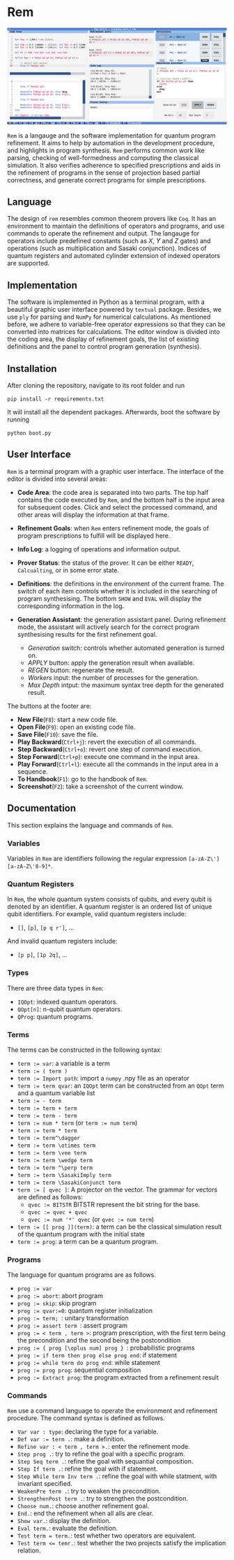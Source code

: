 # Rem
![aaa](rem_screenshot_jpg.png)

`Rem` is a langauge and the software implementation for quantum program refinement.
It aims to help by automation in the development procedure, and highlights in program synthesis. 
`Rem` performs common work like parsing, checking of well-formedness and computing the classical simulation. 
It also verifies adherence to specified prescriptions and aids in the refinement of programs in the sense of projection based partial correctness, and generate correct programs for simple prescriptions. 

## Language
The design of `rem` resembles common theorem provers like `Coq`. It has an environment to maintain the definitions of operators and programs, and use commands to operate the refinement and output. The langauge for operators include predefined constants (such as $X$, $Y$ and $Z$ gates) and operations (such as multiplication and Sasaki conjunction). Indices of quantum registers and automated cylinder extension of indexed operators are supported.

## Implementation
The software is implemented in Python as a terminal program, with a beautiful graphic user interface powered by `textual` package. 
Besides, we use `ply` for parsing and `NumPy` for numerical calculations. As mentioned before, we adhere to variable-free operator expressions so that they can be converted into matrices for calculations. The editor window is divided into the coding area, the display of refinement goals, the list of existing definitions and the panel to control program generation (synthesis).

## Installation

After cloning the repository, navigate to its root folder and run
```
pip install -r requirements.txt
```
It will install all the dependent packages. Afterwards, boot the software by running
```
python boot.py
```


## User Interface
`Rem` is a terminal program with a graphic user interface. The interface of the editor is divided into several areas:

- **Code Area**: the code area is separated into two parts. The top half contains the code executed by `Rem`, and the bottom half is the input area for subsequent codes. Click and select the processed command, and other areas will display the information at that frame.

- **Refinement Goals**: when `Rem` enters refinement mode, the goals of program prescriptions to fulfill will be displayed here.

- **Info Log**: a logging of operations and information output.

- **Prover Status**: the status of the prover. It can be either `READY`, `Calcualting`, or in some error state.

- **Definitions**: the definitions in the environment of the current frame. The switch of each item controls whether it is included in the searching of program synthesising. The bottom `SHOW` and `EVAL` will display the corresponding information in the log.

- **Generation Assistant**: the generation assistant panel. During refinement mode, the assistant will actively search for the correct program synthesising results for the first refinement goal.
  - *Generation* switch: controls whether automated generation is turned on.
  - *APPLY* button: apply the generation result when available.
  - *REGEN* button: regenerate the result.
  - *Workers* input: the number of processes for the generation.
  - *Max Depth* intput: the maximum syntax tree depth for the generated result. 

The buttons at the footer are:
- **New File**(`F8`): start a new code file.
- **Open File**(`F9`): open an existing code file.
- **Save File**(`F10`): save the file.
- **Play Backward**(`Ctrl+j`): revert the execution of all commands.
- **Step Backward**(`Ctrl+o`): revert one step of command execution.
- **Step Forward**(`Ctrl+p`): execute one command in the input area.
- **Play Forward**(`Ctrl+l`): execute all the commands in the input area in a sequence.
- **To Handbook**(`F1`): go to the handbook of `Rem`.
- **Screenshot**(`F2`): take a screenshot of the current window.

## Documentation
This section explains the language and commands of `Rem`.

### Variables
Variables in `Rem` are identifiers following the regular expression 
`[a-zA-Z\'][a-zA-Z\'0-9]*`.

### Quantum Registers
In `Rem`, the whole quantum system consists of qubits, and every qubit is denoted by an identifier. A quantum register is an ordered list of unique qubit identifiers. For example, valid quantum registers include:
- `[]`, `[p]`, `[p q r']`, ...
  
And invalid quantum registers include:
- `[p p]`, `[1p 2q]`, ...

### Types
There are three data types in `Rem`: 
- `IQOpt`: indexed quantum operators.
- `QOpt[n]`: n-qubit quantum operators. 
- `QProg`: quantum programs.


### Terms
The terms can be constructed in the following syntax:
- `term := var`: a variable is a term
- `term := ( term )`
- `term := Import path`: import a `numpy` .npy file as an operator
- `term := term qvar`: an `IQOpt` term can be constructed from an `QOpt` term and a quantum variable list
- `term := - term`
- `term := term + term`
- `term := term - term`
- `term := num * term` (or `term := num term`)
- `term := term * term`
- `term := term^\dagger`
- `term := term \otimes term`
- `term := term \vee term`
- `term := term \wedge term`
- `term := term ^\perp term`
- `term := term \SasakiImply term`
- `term := term \SasakiConjunct term`
- `term := [ qvec ]`: A projector on the vector. The grammar for vectors are defined as follows:
    - `qvec := BITSTR` BITSTR represent the bit string for the base.
    - `qvec := qvec + qvec`
    - `qvec := num '*' qvec` (or `qvec := num term`)
- `term := [[ prog ]](term)`: a term can be the classical simulation result of the quantum program with the initial state
- `term := prog`: a term can be a quantum program.

### Programs
The language for quantum programs are as follows.
- `prog := var`
- `prog := abort`: abort program
- `prog := skip`: skip program
- `prog := qvar:=0`: quantum register initialization
- `prog := term; `: unitary transformation
- `prog := assert term `: assert program
- `prog := < term , term >`: program prescription, with the first term being the precondition and the second being the postcondition
- `prog := { prog [\oplus num] prog } `: probabilistic programs
- `prog := if term then prog else prog end`: if statement
- `prog := while term do prog end`: while statement
- `prog := prog prog`: sequential composition
- `prog := Extract prog`: the program extracted from a refinement result

### Commands
`Rem` use a command language to operate the environment and refinement procedure. The command syntax is defined as follows.

- `Var var : type`: declaring the type for a variable.
- `Def var := term .`: make a definition.
- `Refine var : < term , term >.`: enter the refinement mode.
- `Step prog .`: try to refine the goal with a specific program.
- `Step Seq term .`: refine the goal with sequantial composition.
- `Step If term .`: refine the goal with if statement.
- `Step While term Inv term .`: refine the goal with while statment, with invariant specified.
- `WeakenPre term .`: try to weaken the precondition.
- `StrengthenPost term .`: try to strengthen the postcondition.
- `Choose num.`: choose another refinement goal.
- `End.`: end the refinement when all alls are clear.
- `Show var.`: display the definition.
- `Eval term.`: evaluate the definition.
- `Test term = term.`: test whether two operators are equivalent.
- `Test term <= temr.`: test whether the two projects satisfy the implication relation.
